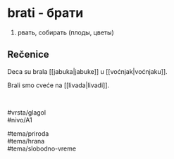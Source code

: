 # brati - брати

1. рвать, собирать (плоды, цветы)  

## Rečenice

Deca su brala [[jabuka|jabuke]] u [[voćnjak|voćnjaku]].  

Brali smo cveće na [[livada|livadi]].  

  <br>

#vrsta/glagol  
#nivo/A1  

#tema/priroda  
#tema/hrana  
#tema/slobodno-vreme  
